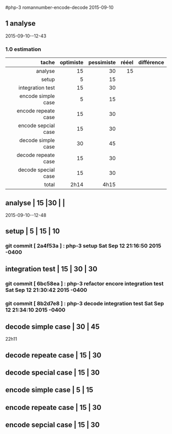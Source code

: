 #php-3 romannumber-encode-decode 2015-09-10


## 1 analyse
 2015-09-10--12-43

### 1.0 estimation

  tache              | optimiste | pessimiste | rééel | différence
  ------------------:|----------:|-----------:|------:|----------
  analyse            | 15        |30          | 15      |
  setup              | 5        | 15
  integration test   | 15        | 30
  encode simple case | 5         | 15
  encode repeate case | 15       | 30
  encode sepcial case | 15       | 30
  decode simple case  | 30       | 45
  decode repeate case | 15       | 30
  decode special case | 15       | 30
  total              |  2h14     | 4h15           |       |


##  analyse            | 15        |30          |       |
2015-09-10--12-48

##  setup              | 5        | 15 | 10
### git commit [ 2a4f53a ] :  php-3 setup  Sat Sep 12 21:16:50 2015 -0400

##  integration test   | 15        | 30 | 30
### git commit [ 6bc58ea ] :  php-3 refactor encore integration test  Sat Sep 12 21:30:42 2015 -0400
### git commit [ 8b2d7e8 ] :  php-3 decode integration test  Sat Sep 12 21:34:10 2015 -0400

##  decode simple case  | 30       | 45
 22h11 

##  decode repeate case | 15       | 30
##  decode special case | 15       | 30
##  encode simple case | 5         | 15
##  encode repeate case | 15       | 30
##  encode sepcial case | 15       | 30



<!-- ########### push lines ######### -->

  
